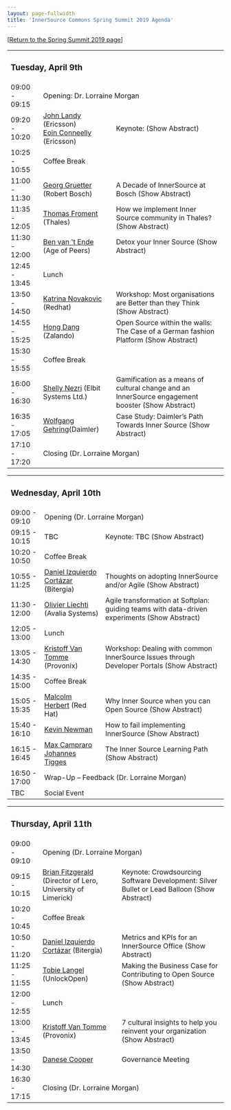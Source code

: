 ```yaml
---
layout: page-fullwidth
title: 'InnerSource Commons Spring Summit 2019 Agenda'
---
```

[[Return to the Spring Summit 2019 page](/InnerSourceCommons/events/isc-spring-2019/)]

<table class="schedule">
    <tr>
        <td colspan="3">
        <h3>Tuesday, April 9th</h3>
        </td>
    </tr>
    <tr>
        <td class="time">09:00 - 09:15</td>
        <td colspan="3">
            Opening: Dr. Lorraine Morgan
        </td>
    </tr>



   <tr>
        <td class="time">09:20 - 10:20</td>
         <td class="author">
            <a href="/InnerSourceCommons/events/isc-spring-2019-speakers#john_landy">John Landy</a><span class="affiliation"> (Ericsson)
            </span><br/>
        <a href="/InnerSourceCommons/events/isc-spring-2019-speakers#eoin_conneely">Eoin Conneelly</a><span class="affiliation"> (Ericsson)</span>

   <td class="title">
            <span class="keynoteTag">Keynote:</span></span>
                <span onClick="toggleAbstract('keynote-landy')" class="abstract-toggle">(<a id="keynote-landy-link">Show Abstract</a>)</span>
       <div style="display:none" class="abstract" id="keynote-landy">
Details appearing shortly 
</div>
        </td>
    </tr>
  
 <tr >
        <td class="time">10:25 - 10:55</td>
        <td colspan="2">Coffee Break</td>
    </tr>

  <tr>
        <td class="time">11:00 - 11:30</td>
        <td class="author">
<a href="/InnerSourceCommons/events/isc-spring-2019-speakers#georg_gruetter">Georg Gruetter</a> <span class="affiliation">(Robert Bosch)</span></td>

<td class="title">A Decade of InnerSource at Bosch
<span onClick="toggleAbstract('gruetter-1')" class="abstract-toggle">(<a id="gruetter-1-link">Show Abstract</a>)</span>
<div style="display:none" class="abstract" id="gruetter-1">
I will share the story of InnerSource at Bosch, which started about a decade ago. In my talk, I will share interesting details about the beginnings and the evolution of InnerSource at Bosch as well as many lessons that we learned along the way.
    </div>
        </td>
    </tr>
    <tr >
        <td class="time">11:35 - 12:05</td>
        <td><a href="/InnerSourceCommons/events/isc-spring-2019-speakers#thomas_froment">Thomas Froment</a> <span class="affiliation"> (Thales)</span></td>
        <td class="title">How we implement Inner Source community in Thales?
            <span onClick="toggleAbstract('froment-1')" class="abstract-toggle">(<a id="froment-1-link">Show Abstract</a>)</span>
            <div style="display:none" class="abstract" id="froment-1">
Thales Inner Source Software (TISS) Community is born from the Thales Digital Transformation call for initiatives in 2016. As key differentiator with previous tentative to promote source code sharing and reuse, it has been designed from the beginning to tackle key aspects of the Open collaboration: legal, tools and cultural change. Today, this community is organized like an “internal” open source foundation and is continuously growing within the company. Thomas Froment, as leader of the Community, will present his feedback from experience, enlightening how they are trying to implement Inner Source in this multinational company (65 000 employees, including 25 000 engineers over 56 countries). Key topics that will be addressed: Governance, Legal, Tooling, Promotion & Incentives, transparently sharing about successes, failures, open issues and the challenges they are facing in 2019 for scaling TISS at the group level.           
            </div>
        </td>
    </tr>


  <tr>
        <td class="time">11:30 - 12:00</td>
        <td><a href="/InnerSourceCommons/events/isc-spring-2019-speakers">Ben van 't Ende</a> <span class="affiliation"> (Age of Peers)</span></td>
        <td class="title">Detox your Inner Source
            <span onClick="toggleAbstract('ende-1')" class="abstract-toggle">(<a id="ende-1-link">Show Abstract</a>)</span>
            <div style="display:none" class="abstract" id="ende-1">
Collaborative practices are adopted naturally by participants in today’s open source projects. Many people in IT culture have been ‘raised’ with teamwork and open communication as an integral part of open source culture. Not so for the giants that with their strides make bigger steps, but at the same time find themselves reluctant to change. It is not uncommon during an InnerSource implementation to see the industrial habituated patterns rear their ugly head. Humans can be exceptionally creative in both positive and negative ways. Just as different motivations propel human ingenuity forward, equally they can hold us back. What are the possible reasons behind your InnerSource losing traction and what we can do the get things back on track?           
            </div>
        </td>
    </tr>

 <tr >
        <tr>
        <td class="time">12:45 - 13:45</td>
        <td colspan="2">Lunch</td>
    </tr>

 <tr>
        <td class="time">13:50 - 14:50</td>
        <td><a href="/InnerSourceCommons/events/isc-spring-2019-speakers#katrina_novakovic">Katrina Novakovic</a> <span class="affiliation"> (Redhat)</span></td>

   <td class="title">Workshop: Most organisations are Better than they Think 
            <span onClick="toggleAbstract('novakovic-1')" class="abstract-toggle">(<a id="novakovic-1-link">Show Abstract</a>)</span>
            <div style="display:none" class="abstract" id="novakovic-1">
Red Hat, the world's leading provider of Open Source Enterprise solutions, has open sourced an assessment tool, called Open Source Maturity Assessment (OSMA), to allow organisations to understand their current maturity regarding their knowledge, adoption and ability to effectively utilize Open Source / Inner Source technologies within their organisation. The assessment poses a number of questions with multiple choice answers around the following key areas: Business Goals, General Knowledge of Open Source, Development Standards and Tools, Upstream Community Participation, Governance & Legal Policies and Senior Management Support. The results of the assessment are used as a starting point to give an organisation a better understanding of their business goals regarding Open Source / Inner Source software and methodologies, the focus areas to address (under the areas of consume, contribute, create and strategy/governance) and recommended next steps. During this workshop, we will: 
        <ul>
          <li>Have each individual attendee run through the assessment tool to determine their organisation's maturity </li>
               <li> Analyse the results to highlight areas for an organisation to focus on</li>
                    <li> Hold an open discussion on organisation maturity, including issues encountered and ways to increase the maturity level The assessment itself is Open Source and the code can be found at https://github.com/boogiespook/osma.</li>
            </ul>  
                        It is a simple LAMP stack, allowing questions and responses to be customised for an organisation. The maturity tool has been presented and then used by a number of organisations, large and small, to help them understand where they are on their Open Source journey.
</div>
        </td>
    </tr>


<tr >
        <td class="time">14:55 - 15:25</td>

   <td class="author"><a href="/InnerSourceCommons/events/isc-spring-2019-speakers#hong_dang">Hong Dang</a><span class="affiliation"> (Zalando)</span></td>
        <td class="title">Open Source within the walls: The Case of a German fashion Platform
            <span onClick="toggleAbstract('dong-1')" class="abstract-toggle">(<a id="dong-1-link">Show Abstract</a>)</span>
            <div style="display:none" class="abstract" id="dong-1">
This presentation covers InnerSource Discovery Phase at Zalando and best practices that are currently adopted throughout the company. 
            </div>
        </td>
    </tr>

<tr >
        <td class="time">15:30 - 15:55</td>
        <td colspan="2">Coffee Break</td>
    </tr>


  <tr >
        <td class="time">16:00 - 16:30</td>
        <td class="author"><a href="/InnerSourceCommons/events/isc-spring-2019-speakers#shelly_nezri">Shelly Nezri</a> <span class="affiliation"> (Elbit Systems Ltd.)</span></td>
        <td class="title">Gamification as a means of cultural change and an InnerSource engagement booster
            <span onClick="toggleAbstract('nezri-1')" class="abstract-toggle">(<a id="nezri-1-link">Show Abstract</a>)</span>
            <div style="display:none" class="abstract" id="nezri-1">
When Elbit Systems launched its InnerSource program, it decided to drive cultural change through gamification. Shelly Nizri offers an overview of the Software Guild, an innovative gamification approach to increase engagement and encourage collaboration in the organization. Join in to learn how the company prevailed despite humble resources and conquered all challenges in the spirit of InnerSource
            </div>
        </td> 
    </tr>

<tr >
        <td class="time">16:35 - 17:05</td>

   <td class="author"><a href="/InnerSourceCommons/events/isc-spring-2019-speakers#wolfgang_gehring">Wolfgang Gehring</a><span class="affiliation">(Daimler)</span></td>
        <td class="title">Case Study: Daimler’s Path Towards Inner Source
            <span onClick="toggleAbstract('gehring-1')" class="abstract-toggle">(<a id="gehring-1-link">Show Abstract</a>)</span>
            <div style="display:none" class="abstract" id="gehring-1">
</br>
So you have decided that Inner Source is the way to go for your enterprise. Good for you! The rest is just a piece of cake. You only need to explain to your employees what this is all about. Oh yeah, and talk to the people from corporate tax, should be no problem, you know a guy there. Then get the legal department to answer some simple questions, and off you go! Ok, tooling is an issue, too. And governance... Alright, so you haven’t thought about all the minor details, but you just get everybody’s attention and spread the word. Easy! Right?!? Well, let me talk a little bit about our journey at Daimler. We haven’t solved everything yet, but we’re on a good path, and maybe our experience can help you a bit, too. 
</div>
        </td>
    </tr>

<tr>
        <td class="time">17:10 - 17:20</td>

   <td colspan="2">Closing (Dr. Lorraine Morgan)</td>
    </tr>
    </table>



<table class="schedule">
    <tr>
        <td colspan="3">
        <h3>Wednesday, April 10th</h3>
        </td>
    </tr>
    <tr>
        <td class="time">09:00 - 09:10</td>
        <td colspan="2" >
            Opening (Dr. Lorraine Morgan)
</td>
    </tr>


<tr>
        <td class="time">09:15 - 10:15</td>
<td class="author">
    <span class="affiliation">TBC</span></td>
        <td class="title"><span class="keynoteTag">Keynote:</span> TBC
            <span onClick="toggleAbstract(tbc-1')" class="abstract-toggle">(<a id="tbc-1-link">Show Abstract</a>)</span>
            <div style="display:none" class="abstract" id="tbc-1">
Details appearing shortly 
</div>
        </td>
    </tr>
   
 <tr >
        <td class="time">10:20 - 10:50</td>
        <td colspan="2">Coffee Break</td>
    </tr>

 <tr>
        <td class="time">10:55 - 11:25</td>
        <td class="author"><a href="/InnerSourceCommons/events/isc-spring-2019-speakers#daniel_izquierdo_cortázar">Daniel Izquierdo Cortázar</a> <span class="affiliation">(Bitergia)</span></td>
<td class="title"> Thoughts on adopting InnerSource and/or Agile
            <span onClick="toggleAbstract('cortázar-1')" class="abstract-toggle">(<a id="cortázar-1-link">Show Abstract</a>)</span>
<div style="display:none" class="abstract" id="cortázar-1">
One of the main questions that any company willing to try InnerSource is how this can be integrated with their current way of developing. Even more, some of them have recently started with Agile and this may be seen as ‘yet another software development approach’. Agile and InnerSource are defined in both cases and [e.g.: in the Wikipedia] as software development practices. However it seems that it is still not clear how each of them can complement the other. This talk aims at bringing on the table some thoughts on how Agile is being used by some large corporations, and how InnerSource is being applied by some others. We do not aim at stating facts, but at opening a fruitful discussion with the audience with the goal of bringing more uses cases and sharing experiences among the attendees.            
    </div>
        </td>
    </tr>


   <tr >
        <td class="time">11:30 - 12:00</td>
<td class="author"><a href="/InnerSourceCommons/events/isc-spring-2019-speakers#olivier_liechti">Olivier Liechti</a> <span class="affiliation">(Avalia Systems)</span></td>
        <td class="title"> Agile transformation at Softplan: guiding teams with data-driven experiments
            <span onClick="toggleAbstract('liechti-1')" class="abstract-toggle">(<a id="liechti-1-link">Show Abstract</a>)</span>
            <div style="display:none" class="abstract" id="liechti-1">
How do you bring a legacy Enterprise Resource Planning (ERP) to "The Cloud", with the promise of enabling new business models and reducing costs? How do you tackle an enormous technical and organizational debt accumulated over decades? How do you initiate a radical transformation and how do you put people in motion? These are the challenges that the newly hired CTO of a business unit within Softplan, large Brazilian company, accepted a couple of years ago. In this talk, we explain how we had the opportunity to work with the CTO, and to support hims with a data-driven approach. After introducing the notion of software analytics, we explain how we have used metrics first to diagnose the problems, and then to support a continuous improvement process. We review a series of specific experiments done in this context, discussing both successes and challenges. We emphasize the human aspects of the transition and explain how metrics can be powerful when it comes to trigger conversations and to drive behavior change. We explain how our initial recommendations were to inspire teams to adopt practices that can be seen "in action" on GitHub. When we embarked on this journey, we did not know about the InnerSource Commons. Nevertheless, some of the problems that we encountered are very similar to those enlisted in the Patterns Catalog. In the talk, we map our experiments to problems described in the catalog. We compare our solutions to those embodied in the patterns.            
            </div>
        </td>
    </tr>

<tr >
        <tr>
        <td class="time">12:05 - 13:00</td>
        <td colspan="2">Lunch</td>
    </tr>

<tr>
        <td class="time">13:05 - 14:30</td>
            <td class="author"><a href="/InnerSourceCommons/events/isc-spring-2019-speakers">Kristoff Van Tomme</a> <span class="affiliation">(Provonix)</span>
        <td class="title"> Workshop: Dealing with common InnerSource Issues through Developer Portals
            <span onClick="toggleAbstract('van_tomme-1')" class="abstract-toggle">(<a id="van_tomme-1-link">Show Abstract</a>)</span>
            <div style="display:none" class="abstract" id="van_tomme-1">
During the last InnerSource Commons and Patterns sessions, there have been a set of issues raised by the community. Those are related to the discoverability, findability, awareness, documentation, and others. In this talk, Kristof Van Tomme and Daniel Izquierdo will discuss the use of a Developer Portal as a way to centralize and deal with all of these related patterns. After the introduction we will split out into discussion groups to work on key patterns that the audience believes need to be included in most innersourcing portals.            </div>
        </td>
    </tr>

<tr >
        <td class="time">14:35 - 15:00</td>
        <td colspan="2">Coffee Break</td>
    </tr>

<tr >
        <td class="time">15:05 - 15:35</td>
        <td class="author"><a href="/InnerSourceCommons/events/isc-spring-2019-speakers#malcolm_herbert">Malcolm Herbert</a> <span class="affiliation">(Red Hat)</span></td>
        <td class="title"> Why Inner Source when you can Open Source
            <span onClick="toggleAbstract('herbert-1')" class="abstract-toggle">(<a id="herbert-1-link">Show Abstract</a>)</span>
            <div style="display:none" class="abstract" id="herbert-1">
Over the last 10 years, Red Hat Consulting has offered services around open source process and culture, alongside its normal technology based offerings. Whilst Red Hat is an Enterprise software solutions company, it also is the leading proponent of how open source works and why it produces good software, using a community powered approach. This paper discusses: If it is possible, open source should be considered in favour of inner source as an approach for an organisation If Inner Source is the only option, what should be considered during this phase of a project
            </div>
        </td> 
    </tr>

<tr >
        <td class="time">15:40 - 16:10</td>
        <td class="author"><a href="/InnerSourceCommons/events/isc-spring-2019-speakers#kevin_newman">Kevin Newman 
</a></span></td>
        <td class="title"> How to fail implementing InnerSource
            <span onClick="toggleAbstract('newman-1')" class="abstract-toggle">(<a id="newman-1-link">Show Abstract</a>)</span>
            <div style="display:none" class="abstract" id="newman-1">
An informal, but hopefully informative, presentation on the challenges of implementing InnerSource at a medium-sized, non-technical company. Harvard Business Publishing’s mission is to improve the practice of management in a changing world, and our areas of focus are in publishing and learning pedagogies. We thoughtfully recognize that while we are not a “technology” company, we treat software engineering as a core competency that can make or break our strategy. Adopting InnerSource was seen as a key component in our long term plans but fell far short of our expectations. We’d like to share our experience not as an any inherent indictment of InnerSource but as cautionary tale of intent and aspiration versus every day and unexciting, but very real, constraints. 
    </div>
        </td>
    </tr>




<tr >
        <td class="time">16:15 - 16:45</td>
        <td class="author"><a href="/InnerSourceCommons/events/isc-spring-2019-speakers#max_campraro"> Max Campraro <br>
            <a href="/InnerSourceCommons/events/isc-spring-2019-speakers#johannes_tigges">Johannes Tigges
</span></td>
        <td class="title"> The Inner Source Learning Path
            <span onClick="toggleAbstract('campraro-1')" class="abstract-toggle">(<a id="campraro-1-link">Show Abstract</a>)</span>
            <div style="display:none" class="abstract" id="campraro-1">
Inner source is the application of open source methodologies to internally-developed software. While simple to define, inner source can be difficult to explain and implement successfully. Many engineers lack background in open source and the ideas and mechanics of open code development. Even those with that background face a new set of constraints and motivations when trying to work openly within the enterprise. The Inner Source Learning path gives a simple, easy to understand introduction to inner source. It introduces key terms, concepts, and principles for effective inner sourcing along with explanations and real examples. It is intended to bring newcomers up to speed as well as provide those with experience a common vocabulary to use when discussing more advanced concepts. The Inner Source Learning path will be freely hosted by O'Reilly Media at https://www.safaribooksonline.com/learning-paths for your use and sharing. In this session we'll review the content of the learning path and how you can use and share it.
            </div>
        </td>
    </tr>

  <tr >
        <td class="time">16:50 - 17:00</td>
        <td colspan="2"> Wrap-Up – Feedback (Dr. Lorraine Morgan)</td>
    </tr>

<tr >
        <td class="time">TBC</td>
        <td colspan="2">Social Event</td>
    </tr>

</table>    


<table class="schedule">
    <tr>
        <td colspan="3">
        <h3>Thursday, April 11th</h3>
        </td>
    </tr>
    <tr>
        <td class="time">09:00 - 09:10</td>
<td colspan="2">
            Opening (Dr. Lorraine Morgan)
        </td>
    </tr>
 
 
 
<tr >
        <td class="time">09:15 - 10:15</td>
        <td class="author"><a href="/InnerSourceCommons/events/isc-spring-2019-speakers#brian_fitzgerald">Brian Fitzgerald</a> <span class="affiliation">(Director of Lero, University of Limerick)</span></td>
        <td class="title"><span class="keynoteTag">Keynote:</span> Crowdsourcing Software Development: Silver Bullet or Lead Balloon
            <span onClick="toggleAbstract('fitzgerald-1')" class="abstract-toggle">(<a id="fitzgerald-1-link">Show Abstract</a>)</span>
            <div style="display:none" class="abstract" id="fitzgerald-1">
Crowdsourcing is emerging as an alternative outsourcing strategy which is gaining increasing attention in the software engineering community. However, crowdsourcing software development involves complex tasks which differ significantly from the micro-tasks that can be found on crowdsourcing platforms such as Amazon Mechanical Turk—the latter are much shorter in duration, and typically very simple and do not involve any task interdependencies. To achieve the potential benefits of crowdsourcing in the software development context, companies need to understand how this strategy works, what challenges arise, and what factors might affect crowd participation. Research to date on crowdsourcing software development has tended to focus on the ‘crowd’ or the technical platform, with little research from the perspective of the customer who is seeking to leverage the crowdsourcing development model. The findings from an in-depth case study of crowd-sourcing software development in a Fortune 500 company are augmented with an analysis of over 13,000 crowdsourcing competitions over a ten-year period on the Topcoder crowdsourcing platform, one of the most popular platforms for software development, are drawn on to evaluate the effectiveness of crowdsourcing in a software development context.
            </div>
            </td>
                 </tr>
           </tr>
    <tr >
        <td class="time">10:20 - 10:45</td>
        <td colspan="2">Coffee Break</td>
    </tr>

   <tr>
        <td class="time">10:50 - 11:20</td>
        <td class="author"><a href="/InnerSourceCommons/events/isc-spring-2019-speakers#daniel_izquierdo_cortázar">Daniel Izquierdo Cortázar</a> <span class="affiliation">(Bitergia)</span></td>
    <td class="title">Metrics and KPIs for an InnerSource Office 
         <span onClick="toggleAbstract('cortázar-2')" class="abstract-toggle">(<a id="cortázar-2-link">Show Abstract</a>)</span>
            <div style="display:none" class="abstract" id="cortázar-2">
Metrics are an important part of the InnerSource journey. The InnerSource Commons has been a great place for discussion around the topic. Specifically the InnerSource Patterns community delivered a pattern focused on first steps with metrics [1] where no specific metrics are detailed, but this gives a starting point to discuss when, how and what to measure. This talk aims at detailing these set of metrics and KPIs for further discussion across the community. This is based on work in progress in the GrimoireLab/CHAOSS community, a Linux Foundation Project. The proposed set of metrics are split into three main areas: Activity, Community and Process. [1] https://github.com/paypal/InnerSourcePatterns/blob/master/introducing-metrics-in-innersource.md
</div>
        </td>
    </tr>
<tr >
        <td class="time">11:25 - 11:55</td>
        <td class="author"><a href="/InnerSourceCommons/events/isc-spring-2019-speakers#tobie_langel">Tobie Langel</a> <span class="affiliation">(UnlockOpen)</span></td>
        <td class="title">Making the Business Case for Contributing to Open Source
            <span onClick="toggleAbstract(‘langel-1')" class="abstract-toggle">(<a id="langel-1-link">Show Abstract</a>)</span>
            <div style="display:none" class="abstract" id="orenbach-1">
Details appearing shortly 
            </div>
        </td>
    </tr>

<tr>
        <td class="time">12:00 - 12:55</td>
        <td colspan="2">Lunch</td>
    </tr>

   <tr >
        <td class="time">13:00 - 13:45</td>    
<td class="author"><a href="/InnerSourceCommons/events/isc-spring-2019-speakers">Kristoff Van Tomme </a><span class="affiliation">(Provonix)</span>
<td class="title">7 cultural insights to help you reinvent your organization            
<span onClick="toggleAbstract('VanTomme-1')" class="abstract-toggle">(<a id="VanTomme-1-link">Show Abstract</a>)</span>
            <div style="display:none" class="abstract" id="VanTomme-2">
Culture is hard to describe, and even harder to emulate. So how do you even start to establish an open source-like culture? What are the underlying principles on which these cultures are built? For the past 13 years, I’ve been reading and thinking about these questions, trying to understand what makes some open source projects succeed and causes others to fail. In this talk I want to introduce 7 mental models and surprising insights that I have adopted along te way that have transformed the way I think about business. I will present the insights together with references to the books from which they were derived, and explain why I believe they can help an organisation to build an open source-like culture.
    </div>
        </td>
    </tr>

   <tr >
        <td class="time">13:50 - 14:30</td>
        <td class="author"><a href="/InnerSourceCommons/events/isc-spring-2019-speakers#danese_cooper">Danese Cooper</a> 
</td>
        <td class="title">Governance Meeting
            <span onClick="toggleAbstract('cooper-1')" class="abstract-toggle"><a id="cooper-1-link"></a></span>
            <div style="display:none" class="abstract" id="cooper-1">
            </div>
        </td>
    </tr>
<tr >
        <td class="time">16:30 - 17:15</td>
        <td colspan="2">Closing (Dr. Lorraine Morgan)</td>
    </tr>
</table>
